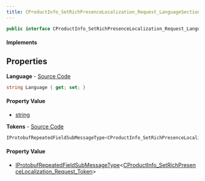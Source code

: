```yaml
---
title: CProductInfo_SetRichPresenceLocalization_Request_LanguageSection
---
```


```csharp
public interface CProductInfo_SetRichPresenceLocalization_Request_LanguageSection : ITypedProtobuf<CProductInfo_SetRichPresenceLocalization_Request_LanguageSection>, INativeHandle
```

#### Implements

## Properties

**Language** - [Source Code](https://github.com/swiftly-solution/swiftlys2/blob/main/managed/src/SwiftlyS2.Generated/Protobufs/Interfaces/CProductInfo_SetRichPresenceLocalization_Request_LanguageSection.cs#L13)

```csharp
string Language { get; set; }
```

#### Property Value

- [string](https://learn.microsoft.com/dotnet/api/system.string)

**Tokens** - [Source Code](https://github.com/swiftly-solution/swiftlys2/blob/main/managed/src/SwiftlyS2.Generated/Protobufs/Interfaces/CProductInfo_SetRichPresenceLocalization_Request_LanguageSection.cs#L16)

```csharp
IProtobufRepeatedFieldSubMessageType<CProductInfo_SetRichPresenceLocalization_Request_Token> Tokens { get; }
```

#### Property Value

- [IProtobufRepeatedFieldSubMessageType](/docs/api/shared/netmessages/iprotobufrepeatedfieldsubmessagetype-1)<[CProductInfo_SetRichPresenceLocalization_Request_Token](/docs/api/shared/protobufdefinitions/cproductinfo_setrichpresencelocalization_request_token)>

